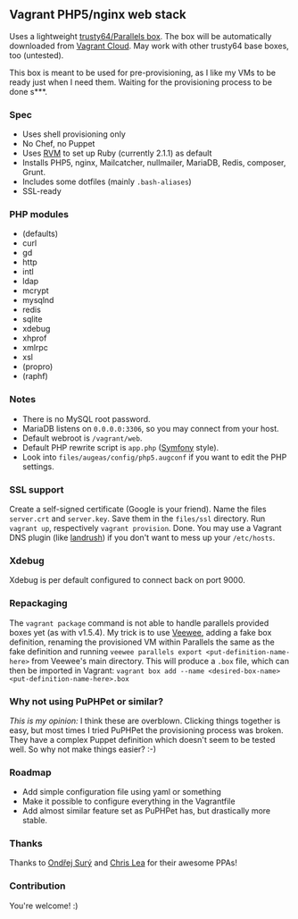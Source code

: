 ## Vagrant PHP5/nginx web stack

Uses a lightweight [trusty64/Parallels box](https://github.com/fza/veewee-trusty64-parallels). The box will be automatically downloaded from [Vagrant Cloud](https://vagrantcloud.com/fza/trusty64). May work with other trusty64 base boxes, too (untested).

This box is meant to be used for pre-provisioning, as I like my VMs to be ready just when I need them. Waiting for the provisioning process to be done s***.

### Spec

* Uses shell provisioning only
* No Chef, no Puppet
* Uses [RVM](http://rvm.io/) to set up Ruby (currently 2.1.1) as default
* Installs PHP5, nginx, Mailcatcher, nullmailer, MariaDB, Redis, composer, Grunt.
* Includes some dotfiles (mainly `.bash-aliases`)
* SSL-ready

### PHP modules

* (defaults)
* curl
* gd
* http
* intl
* ldap
* mcrypt
* mysqlnd
* redis
* sqlite
* xdebug
* xhprof
* xmlrpc
* xsl
* (propro)
* (raphf)

### Notes

* There is no MySQL root password.
* MariaDB listens on `0.0.0.0:3306`, so you may connect from your host.
* Default webroot is `/vagrant/web`.
* Default PHP rewrite script is `app.php` ([Symfony](http://symfony.com/) style).
* Look into `files/augeas/config/php5.augconf` if you want to edit the PHP settings.

### SSL support

Create a self-signed certificate (Google is your friend). Name the files `server.crt` and `server.key`. Save them in the `files/ssl` directory. Run `vagrant up`, respectively `vagrant provision`. Done. You may use a Vagrant DNS plugin (like [landrush](https://github.com/phinze/landrush)) if you don't want to mess up your `/etc/hosts`.

### Xdebug

Xdebug is per default configured to connect back on port 9000.

### Repackaging

The `vagrant package` command is not able to handle parallels provided boxes yet (as with v1.5.4). My trick is to use [Veewee](https://github.com/jedi4ever/veewee), adding a fake box definition, renaming the provisioned VM within Parallels the same as the fake definition and running `veewee parallels export <put-definition-name-here>` from Veewee's main directory. This will produce a `.box` file, which can then be imported in Vagrant: `vagrant box add --name <desired-box-name> <put-definition-name-here>.box`

### Why not using PuPHPet or similar?

*This is my opinion:* I think these are overblown. Clicking things together is easy, but most times I tried PuPHPet the provisioning process was broken. They have a complex Puppet definition which doesn't seem to be tested well. So why not make things easier? :-)

### Roadmap

* Add simple configuration file using yaml or something
* Make it possible to configure everything in the Vagrantfile
* Add almost similar feature set as PuPHPet has, but drastically more stable.

### Thanks

Thanks to [Ondřej Surý](https://launchpad.net/~ondrej) and [Chris Lea](https://launchpad.net/~chris-lea) for their awesome PPAs!

### Contribution

You're welcome! :)
